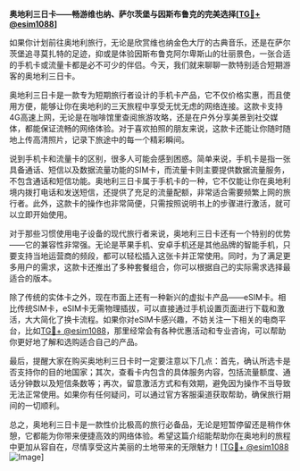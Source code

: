 **奥地利三日卡——畅游维也纳、萨尔茨堡与因斯布鲁克的完美选择[[TG💪+ @esim1088](https://t.me/s/esim1088)]**

如果你计划前往奥地利旅行，无论是欣赏维也纳金色大厅的古典音乐，还是在萨尔茨堡追寻莫扎特的足迹，抑或是体验因斯布鲁克阿尔卑斯山的壮丽景色，一张合适的手机卡或流量卡都是必不可少的伴侣。今天，我们就来聊聊一款特别适合短期游客的奥地利三日卡。

奥地利三日卡是一款专为短期旅行者设计的手机卡产品，它不仅价格实惠，而且使用方便，能够让你在奥地利的三天旅程中享受无忧无虑的网络连接。这款卡支持4G高速上网，无论是在咖啡馆里查阅旅游攻略，还是在户外分享美景到社交媒体，都能保证流畅的网络体验。对于喜欢拍照的朋友来说，这款卡还能让你随时随地上传高清照片，记录下旅途中的每一个精彩瞬间。

说到手机卡和流量卡的区别，很多人可能会感到困惑。简单来说，手机卡是指一张具备通话、短信以及数据流量功能的SIM卡，而流量卡则主要提供数据流量服务，不包含通话和短信功能。奥地利三日卡属于手机卡的一种，它不仅能让你在奥地利境内拨打电话和发送短信，还提供了充足的流量配额，非常适合需要频繁上网的旅行者。此外，这款卡的操作也非常简便，只需按照说明书上的步骤进行激活，就可以立即开始使用。

对于那些习惯使用电子设备的现代旅行者来说，奥地利三日卡还有一个特别的优势——它的兼容性非常强。无论是苹果手机、安卓手机还是其他品牌的智能手机，只要支持当地运营商的频段，都可以轻松插入这张卡并正常使用。同时，为了满足更多用户的需求，这款卡还推出了多种套餐组合，你可以根据自己的实际需求选择最适合的版本。

除了传统的实体卡之外，现在市面上还有一种新兴的虚拟卡产品——eSIM卡。相比传统SIM卡，eSIM卡无需物理插拔，可以直接通过手机设置页面进行下载和激活，大大简化了换卡流程。如果你对eSIM卡感兴趣，不妨关注一下相关的电商平台，比如[TG💪+ @esim1088](https://t.me/s/esim1088)，那里经常会有各种优惠活动和专业咨询，可以帮助你更好地了解和选购适合自己的产品。

最后，提醒大家在购买奥地利三日卡时一定要注意以下几点：首先，确认所选卡是否支持你的目的地国家；其次，查看卡内包含的具体服务内容，包括流量额度、通话分钟数以及短信条数等；再次，留意激活方式和有效期，避免因为操作不当导致无法正常使用。如果你有任何疑问，可以通过官方客服渠道获取帮助，确保旅行期间的一切顺利。

总之，奥地利三日卡是一款性价比极高的旅行必备品，无论是短暂停留还是稍作休憩，它都能为你带来便捷高效的网络体验。希望这篇介绍能帮助你在奥地利的旅程中更加从容自在，尽情享受这片美丽的土地带来的无限魅力！[[TG💪+ @esim1088](https://t.me/s/esim1088) ![Image](https://i.postimg.cc/4NQfJmqS/Snipaste-2025-05-13-00-14-12.png)]